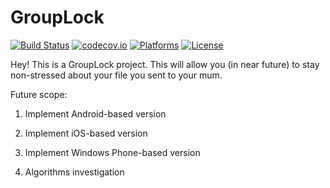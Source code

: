 GroupLock
===

[![Build Status](https://travis-ci.org/lanit-tercom-school/grouplock.svg?branch=master)](https://travis-ci.org/lanit-tercom-school/grouplock)
[![codecov.io](https://codecov.io/github/lanit-tercom-school/grouplock/coverage.svg?branch=master)](https://codecov.io/github/lanit-tercom-school/grouplock?branch=master)
[![Platforms](https://img.shields.io/badge/platforms-iOS%20|%20Android-blue.svg)]()
[![License](https://img.shields.io/badge/license-Apache%202.0-lightgrey.svg)](LICENSE)


Hey! This is a GroupLock project. This will allow you (in near future) to stay non-stressed about your file you sent to your mum.

Future scope:

1) Implement Android-based version

2) Implement iOS-based version

3) Implement Windows Phone-based version

4) Algorithms investigation
